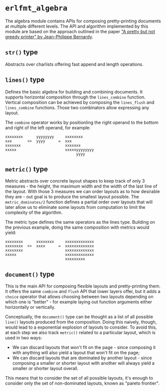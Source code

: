 # `erlfmt_algebra`

The algebra module contains APIs for composing pretty-printing documents at multiple different levels.
The API and algorithm implemented by this module are based on the approach outlined in the paper
["A pretty but not greedy printer" by Jean-Philippe Bernardy](https://jyp.github.io/pdf/Prettiest.pdf).

## `str()` type

Abstracts over charlists offering fast append and length operations.

## `lines()` type

Defines the basic algebra for building and combining documents. It supports horizontal composition
through the `lines_combine` function. Vertical composition can be achieved by composing the
`lines_flush` and `lines_combine` functions. Those two combinators allow expressing any layout.

The `combine` operator works by positionling the right operand to the bottom and right of the
left operand, for example:

    xxxxxxxx      yyyyyyyy     xxxxxxxx
    xxx       <>  yyyy      =  xxx
    xxxxxxx                    xxxxxxx
    xxxxx                      xxxxxyyyyyyyy
                                    yyyy

## `metric()` type

Metric abstracts over concrete layout shapes to keep track of only 3 measures - the height,
the maximum width and the width of the last line of the layout. With those 3 measures we can
order layouts as to how desirable they are - out goal is to produce the smallest layout possible.
The `metric_dominates/2` function defines a partial order over layouts that will later allow us to
eliminate some layouts from computation to limit the complexity of the algorithm.

The metric type defines the same operators as the lines type. Building on the previous example,
doing the same composition with metrics would yield:

    xxxxxxxx      xxxxxxxx     xxxxxxxxxxxxx
    xxxxxxxx  <>  xxxx      =  xxxxxxxxxxxxx
    xxxxxxxx                   xxxxxxxxxxxxx
    xxxxx                      xxxxxxxxxxxxx
                               xxxxxxxxx

## `document()` type

This is the main API for composing flexible layouts and pretty-printing them. It offers the same
`combine` and `flush` API that lower layers offer, but it adds a `choice` operator that allows
choosing between two layouts depending on which one is "better" - for example laying out function
arguments either horizontally or vertically.

Conceptually, the `document()` type can be thought as a list of all possible `line()` layouts
produced from the composition. Doing this naively, though, would lead to a exponential explosion
of layouts to consider. To avoid this, at each step we also track `metric()` related to a particular
layout, which is used in two ways:

  * We can discard layouts that won't fit on the page - since composing it with anything will also
    yield a layout that won't fit on the page;
  * We can discard layouts that are dominated by another layout - since composing a smaller or shorter
    layout with another will always yield a smaller or shorter layout overall.

This means that to consider the set of all possible layouts, it's enough to consider only the set of
non-dominated layouts, known as "pareto frontier".
